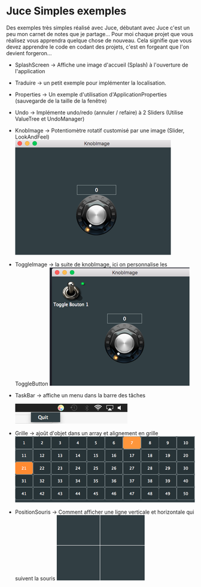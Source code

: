 # Juce Simples exemples
Des exemples très simples réalisé avec Juce, débutant avec Juce c'est un peu mon carnet de notes que je partage...
Pour moi chaque projet que vous réalisez vous apprendra quelque chose de nouveau. Cela signifie que vous devez apprendre le code en codant des projets, c'est en forgeant que l'on devient forgeron... 

* SplashScreen -> Affiche une image d'accueil (Splash) à l'ouverture de l'application
* Traduire -> un petit exemple pour implémenter la localisation.
* Properties -> Un exemple d'utilisation d'ApplicationProperties (sauvegarde de la taille de la fenêtre)
* Undo -> Implémente undo/redo (annuler / refaire) à 2 Sliders (Utilise ValueTree et UndoManager)
* KnobImage -> Potentiomètre rotatif customisé par une image
              (Slider, LookAndFeel)
        ![Texte alternatif](KnobImage/KnobImg.png)      
* ToggleImage -> la suite de knobImage, ici on personnalise les ToggleButton
        ![Texte alternatif](ToggleImage/Toggle.png) 
* TaskBar -> affiche un menu dans la barre des tâches

    ![Texte alternatif](TaskBar/taskbar.png) 
    
* Grille -> ajoût d'objet dans un array et alignement en grille
    ![Texte alternatif](Grille/Grille.png) 
* PositionSouris -> Comment afficher une ligne verticale et horizontale qui suivent la souris
    ![Texte alternatif](PositionSouris/Souris.png) 
